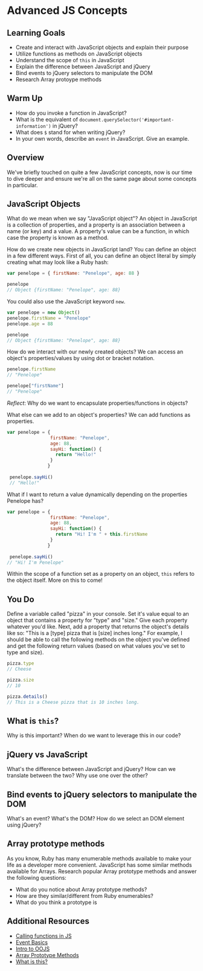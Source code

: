 # Advanced JS Concepts

## Learning Goals

* Create and interact with JavaScript objects and explain their purpose
* Utilize functions as methods on JavaScript objects
* Understand the scope of `this` in JavaScript
* Explain the difference between JavaScript and jQuery
* Bind events to jQuery selectors to manipulate the DOM
* Research Array protoype methods 

## Warm Up

* How do you invoke a function in JavaScript?
* What is the equivalent of `document.querySelector('#important-information')` in jQuery?
* What does `$` stand for when writing jQuery?
* In your own words, describe an `event` in JavaScript. Give an example.

## Overview

We've briefly touched on quite a few JavaScript concepts, now is our time to dive deeper and ensure we're all on the same page about some concepts in particular. 

## JavaScript Objects

What do we mean when we say "JavaScript object"? An object in JavaScript is a collection of properties, and a property is an association between a name (or key) and a value. A property's value can be a function, in which case the property is known as a method.

How do we create new objects in JavaScript land? You can define an object in a few different ways. First of all, you can define an object literal by simply creating what may look like a Ruby hash:

```js
var penelope = { firstName: "Penelope", age: 88 }

penelope
// Object {firstName: "Penelope", age: 88}
```

You could also use the JavaScript keyword `new`.

```js
var penelope = new Object()
penelope.firstName = "Penelope"
penelope.age = 88

penelope
// Object {firstName: "Penelope", age: 88}
```

How do we interact with our newly created objects? We can access an object's properties/values by using dot or bracket notation.

```js
penelope.firstName
// "Penelope"

penelope["firstName"]
// "Penelope"
```

*Reflect*: Why do we want to encapsulate properties/functions in objects?

What else can we add to an object's properties? We can add functions as properties.

```js
var penelope = { 
                firstName: "Penelope", 
                age: 88,
                sayHi: function() {
                  return "Hello!"
                }
               }
               
 penelope.sayHi()
 // "Hello!"

```

What if I want to return a value dynamically depending on the properties Penelope has? 

```js
var penelope = { 
                firstName: "Penelope", 
                age: 88,
                sayHi: function() {
                  return "Hi! I'm " + this.firstName
                }
               }
               
 penelope.sayHi()
// "Hi! I'm Penelope"
```

Within the scope of a function set as a property on an object, `this` refers to the object itself. More on this to come!

## You Do

Define a variable called "pizza" in your console. Set it's value equal to an object that contains a property for "type" and "size." Give each property whatever you'd like. Next, add a property that returns the object's details like so: "This is a [type] pizza that is [size] inches long." For example, I should be able to call the following methods on the object you've defined and get the following return values (based on what values you've set to type and size).

```js
pizza.type
// Cheese

pizza.size
// 10

pizza.details()
// This is a Cheese pizza that is 10 inches long.

```

## What is `this`?

Why is this important?
When do we want to leverage this in our code?

## jQuery vs JavaScript

What's the difference between JavaScript and jQuery?
How can we translate between the two?
Why use one over the other?

## Bind events to jQuery selectors to manipulate the DOM

What's an event? What's the DOM?
How do we select an DOM element using jQuery? 

## Array prototype methods

As you know, Ruby has many enumerable methods available to make your life as a developer more convenient. JavaScript has some similar methods available for Arrays. Research popular Array prototype methods and answer the following questions:

* What do you notice about Array prototype methods?
* How are they similar/different from Ruby enumerables?
* What do you think a prototype is

## Additional Resources

* [Calling functions in JS](https://github.com/mdn/advanced-js-fundamentals-ck/blob/gh-pages/tutorials/02-functions/01-calling-functions.md)
* [Event Basics](https://github.com/mdn/advanced-js-fundamentals-ck/blob/gh-pages/tutorials/04-events/01-basic-events.md)
* [Intro to OOJS](https://github.com/mdn/advanced-js-fundamentals-ck/blob/gh-pages/tutorials/03-object-oriented-javascript/01-introduction-to-object-oriented-javascript.md)
* [Array Prototype Methods](https://github.com/mdn/advanced-js-fundamentals-ck/blob/gh-pages/tutorials/01-array-prototype-methods/README.md)
* [What is this?](https://github.com/mdn/advanced-js-fundamentals-ck/blob/gh-pages/tutorials/02-functions/02-what-is-this.md)

